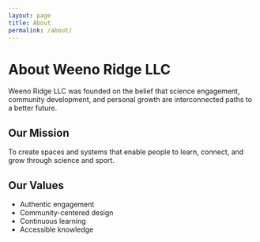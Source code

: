 ```yaml
---
layout: page
title: About
permalink: /about/
---
```


# About Weeno Ridge LLC

Weeno Ridge LLC was founded on the belief that science engagement, community development, and personal growth are interconnected paths to a better future.

## Our Mission

To create spaces and systems that enable people to learn, connect, and grow through science and sport.

## Our Values

- Authentic engagement
- Community-centered design
- Continuous learning
- Accessible knowledge
